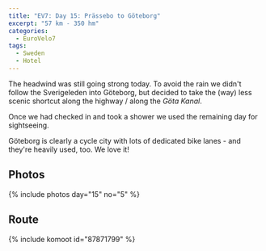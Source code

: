 ```yaml
---
title: "EV7: Day 15: Prässebo to Göteborg"
excerpt: "57 km - 350 hm"
categories:
  - EuroVelo7
tags:
  - Sweden
  - Hotel
---
```

The headwind was still going strong today. To avoid the rain we didn't follow the Sverigeleden into Göteborg, but decided to take the (way) less scenic shortcut along the highway / along the _Göta Kanal_.

Once we had checked in and took a shower we used the remaining day for sightseeing.

Göteborg is clearly a cycle city with lots of dedicated bike lanes - and they're heavily used, too. We love it!
## Photos

{% include photos day="15" no="5" %}

## Route

{% include komoot id="87871799" %}
